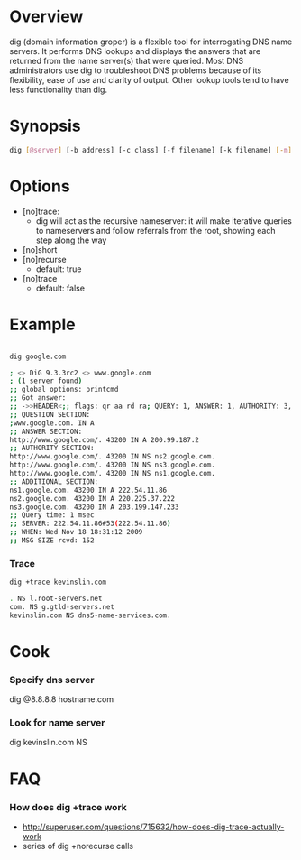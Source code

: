 
# Overview

dig (domain information groper) is a flexible tool for interrogating DNS name servers. It performs DNS lookups and
displays the answers that are returned from the name server(s) that were queried. Most DNS administrators use dig to
troubleshoot DNS problems because of its flexibility, ease of use and clarity of output. Other lookup tools tend to
have less functionality than dig.

# Synopsis

```sh
dig [@server] [-b address] [-c class] [-f filename] [-k filename] [-m] [-p port#] [-q name] [-t type] [-v] [-x addr] [-y [hmac:]name:key] [-4] [-6] [name] [type] [class] [queryopt...]
```

# Options
- [no]trace:
  - dig will act as the recursive nameserver: it  will make iterative queries to nameservers and follow referrals from the root, showing each step along the way
- [no]short
- [no]recurse
    - default: true
- [no]trace 
    - default: false


# Example

```sh

dig google.com

; <> DiG 9.3.3rc2 <> www.google.com
; (1 server found)
;; global options: printcmd
;; Got answer:
;; ->>HEADER<;; flags: qr aa rd ra; QUERY: 1, ANSWER: 1, AUTHORITY: 3, ADDITIONAL: 3
;; QUESTION SECTION:
;www.google.com. IN A
;; ANSWER SECTION:
http://www.google.com/. 43200 IN A 200.99.187.2
;; AUTHORITY SECTION:
http://www.google.com/. 43200 IN NS ns2.google.com.
http://www.google.com/. 43200 IN NS ns3.google.com.
http://www.google.com/. 43200 IN NS ns1.google.com.
;; ADDITIONAL SECTION:
ns1.google.com. 43200 IN A 222.54.11.86
ns2.google.com. 43200 IN A 220.225.37.222
ns3.google.com. 43200 IN A 203.199.147.233
;; Query time: 1 msec
;; SERVER: 222.54.11.86#53(222.54.11.86)
;; WHEN: Wed Nov 18 18:31:12 2009
;; MSG SIZE rcvd: 152

```

### Trace

```sh
dig +trace kevinslin.com

. NS l.root-servers.net
com. NS g.gtld-servers.net
kevinslin.com NS dns5-name-services.com.

```


# Cook

### Specify dns server

dig @8.8.8.8 hostname.com

### Look for name server

dig kevinslin.com NS


# FAQ

### How does dig +trace work
- http://superuser.com/questions/715632/how-does-dig-trace-actually-work
- series of dig +norecurse calls 

